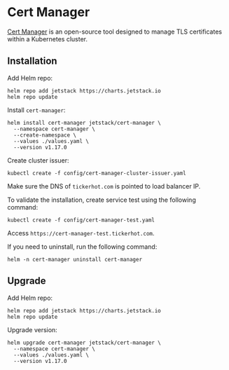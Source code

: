 # Cert Manager

[Cert Manager](https://cert-manager.io/docs/) is an open-source tool designed to
manage TLS certificates within a Kubernetes cluster.

## Installation

Add Helm repo:

```shell
helm repo add jetstack https://charts.jetstack.io
helm repo update
```

Install `cert-manager`:

```shell
helm install cert-manager jetstack/cert-manager \
  --namespace cert-manager \
  --create-namespace \
  --values ./values.yaml \
  --version v1.17.0
```

Create cluster issuer:

```shell
kubectl create -f config/cert-manager-cluster-issuer.yaml
```

Make sure the DNS of `tickerhot.com` is pointed to load balancer IP.

To validate the installation, create service test using the following command:

```shell
kubectl create -f config/cert-manager-test.yaml
```

Access `https://cert-manager-test.tickerhot.com`.

If you need to uninstall, run the following command:

```shell
helm -n cert-manager uninstall cert-manager
```

## Upgrade

Add Helm repo:

```shell
helm repo add jetstack https://charts.jetstack.io
helm repo update
```

Upgrade version:

```shell
helm upgrade cert-manager jetstack/cert-manager \
  --namespace cert-manager \
  --values ./values.yaml \
  --version v1.17.0
```
